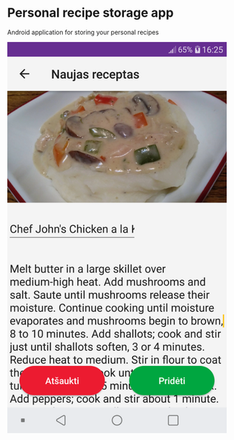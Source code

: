 # Personal recipe storage app
Android application for storing your personal recipes

![alt text](https://raw.githubusercontent.com/Airidasz/personal-recipe-app/master/appImages/add.png)
